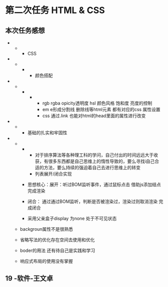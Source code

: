 # 第二次任务 HTML & CSS

## 本次任务感想

- - - CSS

- - - - 颜色搭配

- - - - - rgb rgba opicity透明度 hsl 颜色风格 饱和度 亮度的控制
        - em  e形成分割线 删除线等html元素 都有对应的css 属性设置 
        - css 通过.link 也能对html的head里面的属性进行改变

- - - 基础的扎实和牢固性

- - - - 对于排序算法等各种理工科的学问，自己付出的时间远远大于收获，有很多东西都是自己思维上的惰性导致的，要么寻找i自己合适的方法，要么持续的强迫着自己去进行思维上的转变
      - 列表展开/闭合实现

    - 思想核心：展开：听过BOM监听事件，通过鼠标点击 借助js添加结点完成渲染

    - 闭合： 通过通过BOM监听，判断是否被渲染过，渲染过则取消渲染 完成闭合

    -  采用父亲盒子display 为none 处于不可见状态

  - backgroun属性不是很熟悉

  - 省略写法的优化存在空间去使用和优化

  - boder的用法 还有待自己是实践和学习

  - 响应式布局的使用没有掌握

## 19 -软件-王文卓